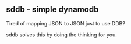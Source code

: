 sddb - simple dynamodb
----------------------

Tired of mapping JSON to JSON just to use DDB?

sddb solves this by doing the thinking for you.



